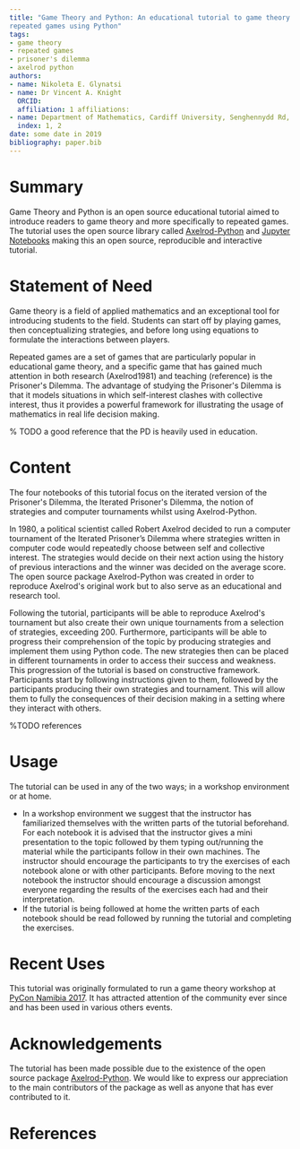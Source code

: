```yaml
---
title: "Game Theory and Python: An educational tutorial to game theory and
repeated games using Python"
tags:
- game theory
- repeated games
- prisoner's dilemma
- axelrod python
authors:
- name: Nikoleta E. Glynatsi
- name: Dr Vincent A. Knight
  ORCID: 
  affiliation: 1 affiliations:
- name: Department of Mathematics, Cardiff University, Senghennydd Rd, Cardiff CF24 4AG
  index: 1, 2
date: some date in 2019
bibliography: paper.bib
---
```


# Summary

Game Theory and Python is an open source educational tutorial aimed to
introduce readers to game theory and more specifically to repeated games. The
tutorial uses the open source library called
[Axelrod-Python](https://github.com/Axelrod-Python/Axelrod) and [Jupyter
Notebooks](https://jupyter.org) making this an open source, reproducible and
interactive tutorial.

# Statement of Need

Game theory is a field of applied mathematics and an exceptional tool for
introducing students to the field. Students can start off by playing games, then
conceptualizing strategies, and before long using equations to formulate the
interactions between players.

Repeated games are a set of games that are particularly popular in educational
game theory, and a specific game that has gained much attention in both research
(Axelrod1981) and teaching (reference) is the Prisoner's Dilemma. The advantage
of studying the Prisoner's Dilemma is that it models situations in which
self-interest clashes with collective interest, thus it provides a powerful
framework for illustrating the usage of mathematics in real life decision
making.

% TODO a good reference that the PD is heavily used in education.

# Content

The four notebooks of this tutorial focus on the iterated version of the
Prisoner's Dilemma, the Iterated Prisoner's Dilemma, the notion of strategies
and computer tournaments whilst using Axelrod-Python.

In 1980, a political scientist called Robert Axelrod decided to run a computer
tournament of the Iterated Prisoner’s Dilemma where strategies written in
computer code would repeatedly choose between self and collective interest. The
strategies would decide on their next action using the history of previous
interactions and the winner was decided on the average score. The open source
package Axelrod-Python was created in order to reproduce Axelrod's original work
but to also serve as an educational and research tool.

Following the tutorial, participants will be able to reproduce Axelrod's
tournament but also create their own unique tournaments from a selection of
strategies, exceeding 200. Furthermore, participants will be able to progress
their comprehension of the topic by producing strategies and implement them
using Python code. The new strategies then can be placed in different
tournaments in order to access their success and weakness. This progression
of the tutorial is based on constructive framework. Participants
start by following instructions given to them, followed by the participants
producing their own strategies and tournament. This will allow them to fully
the consequences of their decision making in a setting where they interact
with others.

%TODO references

# Usage

The tutorial can be used in any of the two ways; in a workshop environment or
at home.

- In a workshop environment we suggest that the instructor has familiarized
  themselves with the written parts of the tutorial beforehand. For each
  notebook it is advised that the instructor gives a mini presentation to the
  topic followed by them typing out/running the material while the participants
  follow in their own machines. The instructor should encourage the participants
  to try the exercises of each notebook alone or with other participants. Before
  moving to the next notebook the instructor should encourage a discussion
  amongst everyone regarding the results of the exercises each had
  and their interpretation.
- If the tutorial is being followed at home the written parts of each notebook
  should be read followed by running the tutorial and completing the exercises.

# Recent Uses

This tutorial was originally formulated to run a game theory workshop at [PyCon
Namibia 2017](https://na.pycon.org/pycon-namibia-2017/). It has attracted
attention of the community ever since and has been used in various others
events.

# Acknowledgements

The tutorial has been made possible due to the existence of the open source package
[Axelrod-Python](https://github.com/Axelrod-Python/Axelrod). We would like to
express our appreciation to the main contributors of the package as well as
anyone that has ever contributed to it.

# References

